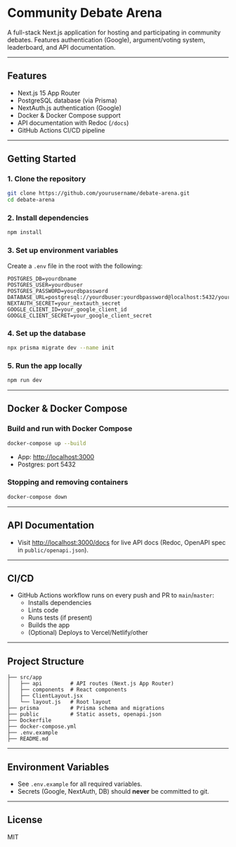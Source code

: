 # Community Debate Arena

A full-stack Next.js application for hosting and participating in community debates. Features authentication (Google), argument/voting system, leaderboard, and API documentation.

---

## Features

- Next.js 15 App Router
- PostgreSQL database (via Prisma)
- NextAuth.js authentication (Google)
- Docker & Docker Compose support
- API documentation with Redoc (`/docs`)
- GitHub Actions CI/CD pipeline

---

## Getting Started

### 1. Clone the repository

```sh
git clone https://github.com/yourusername/debate-arena.git
cd debate-arena
```

### 2. Install dependencies

```sh
npm install
```

### 3. Set up environment variables

Create a `.env` file in the root with the following:

```env
POSTGRES_DB=yourdbname
POSTGRES_USER=yourdbuser
POSTGRES_PASSWORD=yourdbpassword
DATABASE_URL=postgresql://yourdbuser:yourdbpassword@localhost:5432/yourdbname
NEXTAUTH_SECRET=your_nextauth_secret
GOOGLE_CLIENT_ID=your_google_client_id
GOOGLE_CLIENT_SECRET=your_google_client_secret
```

### 4. Set up the database

```sh
npx prisma migrate dev --name init
```

### 5. Run the app locally

```sh
npm run dev
```

---

## Docker & Docker Compose

### Build and run with Docker Compose

```sh
docker-compose up --build
```

- App: [http://localhost:3000](http://localhost:3000)
- Postgres: port 5432

### Stopping and removing containers

```sh
docker-compose down
```

---

## API Documentation

- Visit [http://localhost:3000/docs](http://localhost:3000/docs) for live API docs (Redoc, OpenAPI spec in `public/openapi.json`).

---

## CI/CD

- GitHub Actions workflow runs on every push and PR to `main`/`master`:
  - Installs dependencies
  - Lints code
  - Runs tests (if present)
  - Builds the app
  - (Optional) Deploys to Vercel/Netlify/other

---

## Project Structure

```
├── src/app
│   ├── api         # API routes (Next.js App Router)
│   ├── components  # React components
│   ├── ClientLayout.jsx
│   └── layout.js   # Root layout
├── prisma          # Prisma schema and migrations
├── public          # Static assets, openapi.json
├── Dockerfile
├── docker-compose.yml
├── .env.example
├── README.md
```

---

## Environment Variables

- See `.env.example` for all required variables.
- Secrets (Google, NextAuth, DB) should **never** be committed to git.

---

## License

MIT
